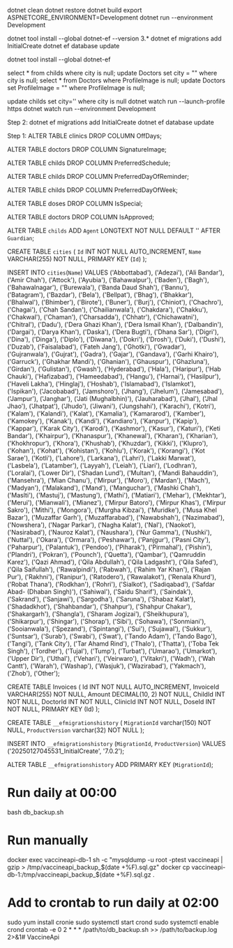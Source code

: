 dotnet clean
dotnet restore
dotnet build
export ASPNETCORE_ENVIRONMENT=Development
dotnet run --environment Development

dotnet tool install --global dotnet-ef --version 3.\*
dotnet ef migrations add InitialCreate
dotnet ef database update

dotnet tool install --global dotnet-ef

select * from childs where city is null;
update Doctors set city = "" where city is null;
select * from Doctors where ProfileImage is null;
update Doctors set ProfileImage = "" where ProfileImage is null;

update childs set city='' where city is null
dotnet watch run --launch-profile https
dotnet watch run --environment Development

Step 2:
dotnet ef migrations add InitialCreate
dotnet ef database update

Step 1: 
ALTER TABLE clinics
DROP COLUMN OffDays;

ALTER TABLE doctors
DROP COLUMN SignatureImage;

ALTER TABLE childs
DROP COLUMN PreferredSchedule;

ALTER TABLE childs
DROP COLUMN PreferredDayOfReminder;

ALTER TABLE childs
DROP COLUMN PreferredDayOfWeek;

ALTER TABLE doses
DROP COLUMN IsSpecial;

ALTER TABLE doctors
DROP COLUMN IsApproved;

ALTER TABLE `childs` ADD `Agent` LONGTEXT NOT NULL DEFAULT '' AFTER `Guardian`;

CREATE TABLE `cities` (
  `Id` INT NOT NULL AUTO_INCREMENT,
  `Name` VARCHAR(255) NOT NULL,
  PRIMARY KEY (`Id`)
);

 INSERT INTO `cities`(`Name`) VALUES ('Abbottabad'), ('Adezai'), ('Ali Bandar'), ('Amir Chah'), ('Attock'), ('Ayubia'), ('Bahawalpur'), ('Baden'), ('Bagh'), ('Bahawalnagar'), ('Burewala'), ('Banda Daud Shah'), ('Bannu'), ('Batagram'), ('Bazdar'), ('Bela'), ('Bellpat'), ('Bhag'), ('Bhakkar'), ('Bhalwal'), ('Bhimber'), ('Birote'), ('Buner'), ('Burj'), ('Chiniot'), ('Chachro'), ('Chagai'), ('Chah Sandan'), ('Chailianwala'), ('Chakdara'), ('Chakku'), ('Chakwal'), ('Chaman'), ('Charsadda'), ('Chhatr'), ('Chichawatni'), ('Chitral'), ('Dadu'), ('Dera Ghazi Khan'), ('Dera Ismail Khan'), ('Dalbandin'), ('Dargai'), ('Darya Khan'), ('Daska'), ('Dera Bugti'), ('Dhana Sar'), ('Digri'), ('Dina'), ('Dinga'), ('Diplo'), ('Diwana'), ('Dokri'), ('Drosh'), ('Duki'), ('Dushi'), ('Duzab'), ('Faisalabad'), ('Fateh Jang'), ('Ghotki'), ('Gwadar'), ('Gujranwala'), ('Gujrat'), ('Gadra'), ('Gajar'), ('Gandava'), ('Garhi Khairo'), ('Garruck'), ('Ghakhar Mandi'), ('Ghanian'), ('Ghauspur'), ('Ghazluna'), ('Girdan'), ('Gulistan'), ('Gwash'), ('Hyderabad'), ('Hala'), ('Haripur'), ('Hab Chauki'), ('Hafizabad'), ('Hameedabad'), ('Hangu'), ('Harnai'), ('Hasilpur'), ('Haveli Lakha'), ('Hinglaj'), ('Hoshab'), ('Islamabad'), ('Islamkot'), ('Ispikan'), ('Jacobabad'), ('Jamshoro'), ('Jhang'), ('Jhelum'), ('Jamesabad'), ('Jampur'), ('Janghar'), ('Jati (Mughalbhin)'), ('Jauharabad'), ('Jhal'), ('Jhal Jhao'), ('Jhatpat'), ('Jhudo'), ('Jiwani'), ('Jungshahi'), ('Karachi'), ('Kotri'), ('Kalam'), ('Kalandi'), ('Kalat'), ('Kamalia'), ('Kamararod'), ('Kamber'), ('Kamokey'), ('Kanak'), ('Kandi'), ('Kandiaro'), ('Kanpur'), ('Kapip'), ('Kappar'), ('Karak City'), ('Karodi'), ('Kashmor'), ('Kasur'), ('Katuri'), ('Keti Bandar'), ('Khairpur'), ('Khanaspur'), ('Khanewal'), ('Kharan'), ('Kharian'), ('Khokhropur'), ('Khora'), ('Khushab'), ('Khuzdar'), ('Kikki'), ('Klupro'), ('Kohan'), ('Kohat'), ('Kohistan'), ('Kohlu'), ('Korak'), ('Korangi'), ('Kot Sarae'), ('Kotli'), ('Lahore'), ('Larkana'), ('Lahri'), ('Lakki Marwat'), ('Lasbela'), ('Latamber'), ('Layyah'), ('Leiah'), ('Liari'), ('Lodhran'), ('Loralai'), ('Lower Dir'), ('Shadan Lund'), ('Multan'), ('Mandi Bahauddin'), ('Mansehra'), ('Mian Chanu'), ('Mirpur'), ('Moro'), ('Mardan'), ('Mach'), ('Madyan'), ('Malakand'), ('Mand'), ('Manguchar'), ('Mashki Chah'), ('Maslti'), ('Mastuj'), ('Mastung'), ('Mathi'), ('Matiari'), ('Mehar'), ('Mekhtar'), ('Merui'), ('Mianwali'), ('Mianez'), ('Mirpur Batoro'), ('Mirpur Khas'), ('Mirpur Sakro'), ('Mithi'), ('Mongora'), ('Murgha Kibzai'), ('Muridke'), ('Musa Khel Bazar'), ('Muzaffar Garh'), ('Muzaffarabad'), ('Nawabshah'), ('Nazimabad'), ('Nowshera'), ('Nagar Parkar'), ('Nagha Kalat'), ('Nal'), ('Naokot'), ('Nasirabad'), ('Nauroz Kalat'), ('Naushara'), ('Nur Gamma'), ('Nushki'), ('Nuttal'), ('Okara'), ('Ormara'), ('Peshawar'), ('Panjgur'), ('Pasni City'), ('Paharpur'), ('Palantuk'), ('Pendoo'), ('Piharak'), ('Pirmahal'), ('Pishin'), ('Plandri'), ('Pokran'), ('Pounch'), ('Quetta'), ('Qambar'), ('Qamruddin Karez'), ('Qazi Ahmad'), ('Qila Abdullah'), ('Qila Ladgasht'), ('Qila Safed'), ('Qila Saifullah'), ('Rawalpindi'), ('Rabwah'), ('Rahim Yar Khan'), ('Rajan Pur'), ('Rakhni'), ('Ranipur'), ('Ratodero'), ('Rawalakot'), ('Renala Khurd'), ('Robat Thana'), ('Rodkhan'), ('Rohri'), ('Sialkot'), ('Sadiqabad'), ('Safdar Abad- (Dhaban Singh)'), ('Sahiwal'), ('Saidu Sharif'), ('Saindak'), ('Sakrand'), ('Sanjawi'), ('Sargodha'), ('Saruna'), ('Shabaz Kalat'), ('Shadadkhot'), ('Shahbandar'), ('Shahpur'), ('Shahpur Chakar'), ('Shakargarh'), ('Shangla'), ('Sharam Jogizai'), ('Sheikhupura'), ('Shikarpur'), ('Shingar'), ('Shorap'), ('Sibi'), ('Sohawa'), ('Sonmiani'), ('Sooianwala'), ('Spezand'), ('Spintangi'), ('Sui'), ('Sujawal'), ('Sukkur'), ('Suntsar'), ('Surab'), ('Swabi'), ('Swat'), ('Tando Adam'), ('Tando Bago'), ('Tangi'), ('Tank City'), ('Tar Ahamd Rind'), ('Thalo'), ('Thatta'), ('Toba Tek Singh'), ('Tordher'), ('Tujal'), ('Tump'), ('Turbat'), ('Umarao'), ('Umarkot'), ('Upper Dir'), ('Uthal'), ('Vehari'), ('Veirwaro'), ('Vitakri'), ('Wadh'), ('Wah Cantt'), ('Warah'), ('Washap'), ('Wasjuk'), ('Wazirabad'), ('Yakmach'), ('Zhob'), ('Other'); 


CREATE TABLE Invoices (
    Id INT NOT NULL AUTO_INCREMENT,
    InvoiceId VARCHAR(255) NOT NULL,
    Amount DECIMAL(10, 2) NOT NULL,
    ChildId INT NOT NULL,
    DoctorId INT NOT NULL,
    ClinicId INT NOT NULL,
    DoseId INT NOT NULL,
    PRIMARY KEY (Id)
);



CREATE TABLE `__efmigrationshistory` (
  `MigrationId` varchar(150) NOT NULL,
  `ProductVersion` varchar(32) NOT NULL
);

INSERT INTO `__efmigrationshistory` (`MigrationId`, `ProductVersion`) VALUES
('20250127045531_InitialCreate', '7.0.2');

ALTER TABLE `__efmigrationshistory`
  ADD PRIMARY KEY (`MigrationId`);

# Run daily at 00:00
bash db_backup.sh

# Run manually
docker exec vaccineapi-db-1 sh -c "mysqldump -u root -ptest vaccineapi | gzip > /tmp/vaccineapi_backup_$(date +%F).sql.gz"
docker cp vaccineapi-db-1:/tmp/vaccineapi_backup_$(date +%F).sql.gz .

# Add to crontab to run daily at 02:00
   sudo yum install cronie
   sudo systemctl start crond
   sudo systemctl enable crond
crontab -e
0 2 * * * /path/to/db_backup.sh >> /path/to/backup.log 2>&1#   V a c c i n e A p i  
 